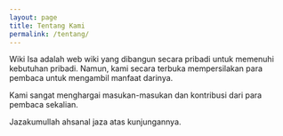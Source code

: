 ```yaml
---
layout: page
title: Tentang Kami
permalink: /tentang/
---
```


Wiki Isa adalah web wiki yang dibangun secara pribadi untuk memenuhi kebutuhan pribadi. Namun, kami secara terbuka mempersilakan para pembaca untuk mengambil manfaat darinya.

Kami sangat menghargai masukan-masukan dan kontribusi dari para pembaca sekalian.

Jazakumullah ahsanal jaza atas kunjungannya.
